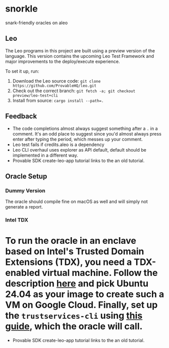 # snorkle
snark-friendly oracles on aleo


## Leo

The Leo programs in this project are built using a preview version of the language.
This version contains the upcoming Leo Test Framework and major improvements to the deploy/execute experience.

To set it up, run:
1. Download the Leo source code: `git clone https://github.com/ProvableHQ/leo.git`
2. Check out the correct branch: `git fetch -a; git checkout preview/leo-test+cli`
3. Install from source: `cargo install --path=.`


## Feedback

- The code completions almost always suggest something after a `.` in a comment. 
  It's an odd place to suggest since you'd almost always press enter after typing the period, which messes up your comment.
- Leo test fails if credits.aleo is a dependency
- Leo CLI overhaul uses explorer as API default, default should be implemented in a different way.
- Provable SDK create-leo-app tutorial links to the an old tutorial.


## Oracle Setup

### Dummy Version
The oracle should compile fine on macOS as well and will simply not generate a report.

### Intel TDX
To run the oracle in an enclave based on Intel's Trusted Domain Extensions (TDX), you need a TDX-enabled virtual machine.
Follow the description [here](https://cloud.google.com/confidential-computing/docs/confidential-computing-overview) and pick Ubuntu 24.04 as your image to create such a VM on Google Cloud.
Finally, set up the `trustservices-cli` using [this guide](https://github.com/canonical/tdx?tab=readme-ov-file#9-perform-remote-attestation-using-intel-tiber-trust-services-cli), which the oracle will call.
=======
- Provable SDK create-leo-app tutorial links to the an old tutorial.
